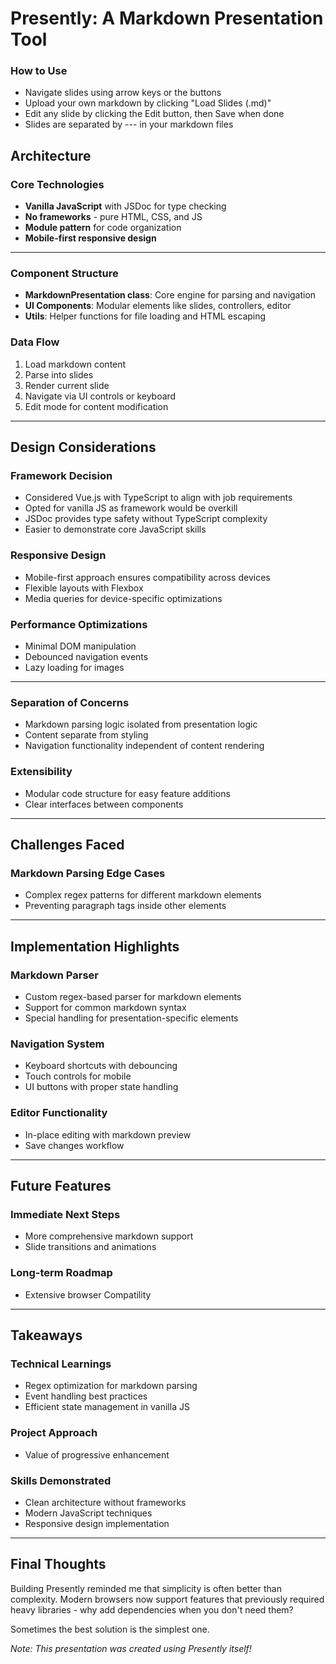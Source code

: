 # Presently: A Markdown Presentation Tool

### How to Use
- Navigate slides using arrow keys or the buttons
- Upload your own markdown by clicking "Load Slides (.md)"
- Edit any slide by clicking the Edit button, then Save when done
- Slides are separated by --- in your markdown files

## Architecture

### Core Technologies
- **Vanilla JavaScript** with JSDoc for type checking
- **No frameworks** - pure HTML, CSS, and JS
- **Module pattern** for code organization
- **Mobile-first responsive design**

---

### Component Structure
- **MarkdownPresentation class**: Core engine for parsing and navigation
- **UI Components**: Modular elements like slides, controllers, editor
- **Utils**: Helper functions for file loading and HTML escaping


### Data Flow
1. Load markdown content
2. Parse into slides
3. Render current slide
4. Navigate via UI controls or keyboard
5. Edit mode for content modification

---

## Design Considerations

### Framework Decision
- Considered Vue.js with TypeScript to align with job requirements
- Opted for vanilla JS as framework would be overkill
- JSDoc provides type safety without TypeScript complexity
- Easier to demonstrate core JavaScript skills

### Responsive Design
- Mobile-first approach ensures compatibility across devices
- Flexible layouts with Flexbox
- Media queries for device-specific optimizations

### Performance Optimizations
- Minimal DOM manipulation
- Debounced navigation events
- Lazy loading for images

---

### Separation of Concerns
- Markdown parsing logic isolated from presentation logic
- Content separate from styling
- Navigation functionality independent of content rendering

### Extensibility
- Modular code structure for easy feature additions
- Clear interfaces between components

---

## Challenges Faced

### Markdown Parsing Edge Cases
- Complex regex patterns for different markdown elements
- Preventing paragraph tags inside other elements

---

## Implementation Highlights

### Markdown Parser
- Custom regex-based parser for markdown elements
- Support for common markdown syntax
- Special handling for presentation-specific elements

### Navigation System
- Keyboard shortcuts with debouncing
- Touch controls for mobile
- UI buttons with proper state handling

### Editor Functionality
- In-place editing with markdown preview
- Save changes workflow

---

## Future Features

### Immediate Next Steps
- More comprehensive markdown support
- Slide transitions and animations

### Long-term Roadmap
- Extensive browser Compatility

---

## Takeaways

### Technical Learnings
- Regex optimization for markdown parsing
- Event handling best practices
- Efficient state management in vanilla JS

### Project Approach
- Value of progressive enhancement

### Skills Demonstrated
- Clean architecture without frameworks
- Modern JavaScript techniques
- Responsive design implementation

---

## Final Thoughts

Building Presently reminded me that simplicity is often better than complexity. Modern browsers now support features that previously required heavy libraries - why add dependencies when you don't need them?

Sometimes the best solution is the simplest one.

*Note: This presentation was created using Presently itself!*
